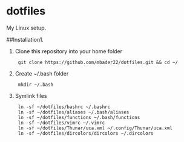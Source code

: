 # dotfiles

My Linux setup.

##Installation1.

1. Clone this repository into your home folder

        git clone https://github.com/mbader22/dotfiles.git && cd ~/

1. Create ~/.bash folder

        mkdir ~/.bash

1. Symlink files

        ln -sf ~/dotfiles/bashrc ~/.bashrc
        ln -sf ~/dotfiles/aliases ~/.bash/aliases
        ln -sf ~/dotfiles/functions ~/.bash/functions
        ln -sf ~/dotfiles/vimrc ~/.vimrc
        ln -sf ~/dotfiles/Thunar/uca.xml ~/.config/Thunar/uca.xml
        ln -sf ~/dotfiles/dircolors/dircolors ~/.dircolors
